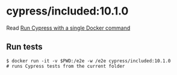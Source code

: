 <!--
WARNING: this file was autogenerated by generate-included-image.js using

    npm run add:included -- 10.1.0 cypress/browsers:node16.15.1-chrome100-ff98
-->

# cypress/included:10.1.0

Read [Run Cypress with a single Docker command][blog post url]

## Run tests

```shell
$ docker run -it -v $PWD:/e2e -w /e2e cypress/included:10.1.0
# runs Cypress tests from the current folder
```

[blog post url]: https://www.cypress.io/blog/2019/05/02/run-cypress-with-a-single-docker-command/
